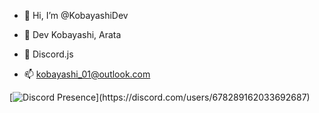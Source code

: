 - 👋 Hi, I’m @KobayashiDev
- 👀 Dev Kobayashi, Arata
- 🌱 Discord.js

- 📫 kobayashi_01@outlook.com


[![Discord Presence](https://lanyard-profile-readme.vercel.app/api/678289162033692687?theme=light&bg=809ecf&animated=false&hideDiscrim=true&borderRadius=30px&idleMessage=Probably%20doing%20something%20else...)](https://discord.com/users/678289162033692687)
